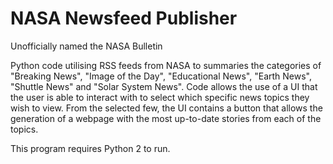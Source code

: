 # NASA Newsfeed Publisher

Unofficially named the NASA Bulletin

Python code utilising RSS feeds from NASA to summaries the categories of "Breaking News", "Image of the Day", "Educational News", "Earth News", "Shuttle News" and "Solar System News". Code allows the use of a UI that the user is able to interact with to select which specific news topics they wish to view. From the selected few, the UI contains a button that allows the generation of a webpage with the most up-to-date stories from each of the topics.

This program requires Python 2 to run.
